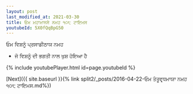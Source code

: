 ```yaml
---
layout: post
last_modified_at: 2021-03-30
title: ਓਮ ਮਹਾਮਾਨਸੇ ਨਮਹ ੧੦੮ ਟਾਇਮਸ
youtubeId: 5X0fQqBpG50
---
```

 
 
 ਓਮ ਵਿਸ਼ਨੂੰ ਪ੍ਰਸਾਡੀਠਾਯ ਨਮਹ  
 
 -  ਜੋ ਵਿਸ਼ਨੂੰ ਦੀ ਭਗਤੀ ਨਾਲ ਖੁਸ਼ ਹੋਇਆ ਹੈ 
 
  
 
  
 
 
 
 
 
 


{% include youtubePlayer.html id=page.youtubeId %}
 
[Next]({{ site.baseurl }}{% link  split2/_posts/2016-04-22-ਓਮ ਤੰਤੂਵਰ੍ਧਮਾਯਾ ਨਮਹ ੧੦੮ ਟਾਇਮਸ.md%})
 
